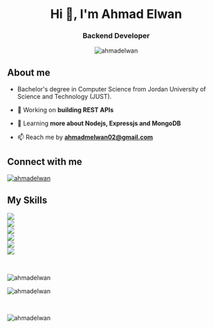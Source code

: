 
<h1 align ="center">Hi 👋, I'm Ahmad Elwan</h1>
<h3 align ="center">Backend Developer</h3>

<p align="center"> <img src="https://komarev.com/ghpvc/?username=ahmadelwan&label=Profile%20views&color=fc7b03&style=flat" alt="ahmadelwan" /> </p>


## About me

<p align="left">
  
- Bachelor's degree in Computer Science from Jordan University of Science and Technology (JUST).
  
- 🔭 Working on **building REST APIs**

- 🌱 Learning **more about Nodejs, Expressjs and MongoDB**

- 📫 Reach me by **ahmadmelwan02@gmail.com**

</p>





## Connect with me
<p align="left">
<a href="https://linkedin.com/in/ahmadelwan" target="blank"><img src="https://skillicons.dev/icons?i=linkedin" alt="ahmadelwan" /></a>
</p>

## My Skills

<p align="left">
<img src="https://skillicons.dev/icons?i=javascript,typescript,html" /><br>
<img src="https://skillicons.dev/icons?i=nodejs,expressjs,mongodb" /><br>
<img src="https://skillicons.dev/icons?i=java,cpp,python" /><br>
<img src="https://skillicons.dev/icons?i=github,git,docker" /> <br>
<img src="https://skillicons.dev/icons?i=vscode,eclipse,idea" /> <br>
<img src="https://skillicons.dev/icons?i=unity,postman,xd" /> <br>
</p>

</br>


<p><img align="left" src="https://github-readme-stats.vercel.app/api/top-langs?username=ahmadelwan&show_icons=true&theme=tokyonight&title_color=e77307&text_color=ffffff&hide_border=true&locale=en&layout=compact" alt="ahmadelwan" /></p>

</br>

<p>&nbsp;<img align="left" src="https://github-readme-stats.vercel.app/api?username=ahmadelwan&show_icons=true&theme=dark&title_color=e77307&text_color=ffffff&hide_border=true&locale=en" alt="ahmadelwan" /></p>

</br>

<p><img align="center" src="https://github-readme-streak-stats.herokuapp.com/?user=ahmadelwan&theme=dark" alt="ahmadelwan" /></p>
